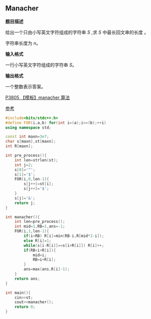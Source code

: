 ## Manacher

**题目描述**

给出一个只由小写英文字符组成的字符串 $S$ ,求 $S$ 中最长回文串的长度 。

字符串长度为 $n$。

**输入格式**

一行小写英文字符组成的字符串 $S$。

**输出格式**

一个整数表示答案。

[P3805 【模板】manacher 算法](https://www.luogu.com.cn/problem/P3805)

[参考](https://12349.blog.luogu.org/manacher-zong-jie)

```cpp
#include<bits/stdc++.h>
#define FOR(i,a,b) for(int i=(a);i<=(b);++i)
using namespace std;

const int maxn=3e7;
char s[maxn],st[maxn];
int R[maxn];

int pre_process(){
    int len=strlen(st);
    int j=2;
    s[0]='^';
    s[1]='$';
    FOR(i,0,len-1){
        s[j++]=st[i];
        s[j++]='$';
    }
    s[j]='&';
    return j;
}

int manacher(){
    int len=pre_process();
    int mid=1,RB=1,ans=-1;
    FOR(i,1,len-1){
        if(i<RB) R[i]=min(RB-i,R[mid*2-i]);
        else R[i]=1;
        while(s[i-R[i]]==s[i+R[i]]) R[i]++;
        if(RB<i+R[i]){
            mid=i;
            RB=i+R[i];
        }
        ans=max(ans,R[i]-1);
    }
    return ans;
}

int main(){
    cin>>st;
    cout<<manacher();
    return 0;
}
```